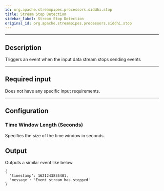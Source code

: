 ```yaml
---
id: org.apache.streampipes.processors.siddhi.stop
title: Stream Stop Detection
sidebar_label: Stream Stop Detection
original_id: org.apache.streampipes.processors.siddhi.stop
---
```


<!--
  ~ Licensed to the Apache Software Foundation (ASF) under one or more
  ~ contributor license agreements.  See the NOTICE file distributed with
  ~ this work for additional information regarding copyright ownership.
  ~ The ASF licenses this file to You under the Apache License, Version 2.0
  ~ (the "License"); you may not use this file except in compliance with
  ~ the License.  You may obtain a copy of the License at
  ~
  ~    http://www.apache.org/licenses/LICENSE-2.0
  ~
  ~ Unless required by applicable law or agreed to in writing, software
  ~ distributed under the License is distributed on an "AS IS" BASIS,
  ~ WITHOUT WARRANTIES OR CONDITIONS OF ANY KIND, either express or implied.
  ~ See the License for the specific language governing permissions and
  ~ limitations under the License.
  ~
  -->



***

## Description

Triggers an event when the input data stream stops sending events

***

## Required input

Does not have any specific input requirements.

***

## Configuration

### Time Window Length (Seconds)

Specifies the size of the time window in seconds.

## Output

Outputs a similar event like below.

```
{
  'timestamp': 1621243855401,
  'message': 'Event stream has stopped'  
}
```